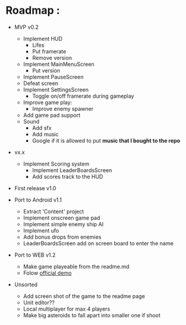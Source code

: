 # Roadmap :
* MVP v0.2
  * Implement HUD
	  * Lifes
	  * Put framerate
	  * Remove version
  * Implement MainMenuScreen
    * Put version
  * Implement PauseScreen
  * Defeat screen
  * Implement SettingsScreen
    * Toggle on/off framerate during gameplay
  * Improve game play:
    * Improve enemy spawner
  * Add game pad support
  * Sound
    * Add sfx
    * Add music
    * Google if it is allowed to put **music that I bought to the repo**  

* vx.x
  * Implement Scoring system
    * Implement LeaderBoardsScreen
    * Add scores track to the HUD

* First release v1.0

* Port to Android v1.1
  * Extract 'Content' project
  * Implement onscreen game pad
  * Implement simple enemy ship AI
  * Implement ufo
  * Add bonus drops from enemies
  * LeaderBoardsScreen add on screen board to enter the name
	
* Port to WEB v1.2
  * Make game playeable from the readme.md
  * Folow [official demo](https://www.monogame.net/webdemo/)

* Unsorted
  * Add screen shot of the game to the readme page
  * Unit editor??
  * Local multiplayer for max 4 players
  * Make big asteroids to fall apart into smaller one if shoot
  